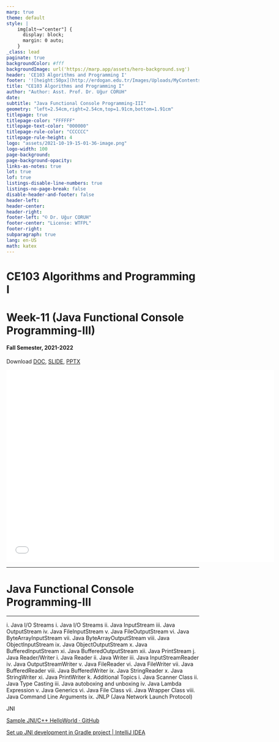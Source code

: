 ```yaml
---
marp: true
theme: default
style: |
    img[alt~="center"] {
      display: block;
      margin: 0 auto;
    }
_class: lead
paginate: true
backgroundColor: #fff
backgroundImage: url('https://marp.app/assets/hero-background.svg')
header: 'CE103 Algorithms and Programming I'
footer: '![height:50px](http://erdogan.edu.tr/Images/Uploads/MyContents/L_379-20170718142719217230.jpg) RTEU CE103 Week-11'
title: "CE103 Algorithms and Programming I"
author: "Author: Asst. Prof. Dr. Uğur CORUH"
date:
subtitle: "Java Functional Console Programming-III"
geometry: "left=2.54cm,right=2.54cm,top=1.91cm,bottom=1.91cm"
titlepage: true
titlepage-color: "FFFFFF"
titlepage-text-color: "000000"
titlepage-rule-color: "CCCCCC"
titlepage-rule-height: 4
logo: "assets/2021-10-19-15-01-36-image.png"
logo-width: 100 
page-background:
page-background-opacity:
links-as-notes: true
lot: true
lof: true
listings-disable-line-numbers: true
listings-no-page-break: false
disable-header-and-footer: false
header-left:
header-center:
header-right:
footer-left: "© Dr. Uğur CORUH"
footer-center: "License: WTFPL"
footer-right:
subparagraph: true
lang: en-US 
math: katex
---
```


<!-- _backgroundColor: aquq -->

<!-- _color: orange -->

<!-- paginate: false -->

# CE103 Algorithms and Programming I

# Week-11 (Java Functional Console Programming-III)

#### Fall Semester, 2021-2022

Download [DOC](ce103-week-11-java-III.tr.md_doc.pdf), [SLIDE](ce103-week-11-java-III.tr.md_slide.pdf), [PPTX](ce103-week-11-java-III.tr.md_slide.pptx)

<iframe width=700, height=500 frameBorder=0 src="../ce103-week-11-java-III.tr.md_slide.html"></iframe>

---

<!-- paginate: true -->

# Java Functional Console Programming-III

---

i.    Java I/O Streams
i.    Java I/O Streams
ii.    Java InputStream
iii.    Java OutputStream
iv.    Java FileInputStream
v.    Java FileOutputStream
vi.    Java ByteArrayInputStream
vii.    Java ByteArrayOutputStream
viii.    Java ObjectInputStream
ix.    Java ObjectOutputStream
x.    Java BufferedInputStream
xi.    Java BufferedOutputStream
xii.    Java PrintStream
j.    Java Reader/Writer
i.    Java Reader
ii.    Java Writer
iii.    Java InputStreamReader
iv.    Java OutputStreamWriter
v.    Java FileReader
vi.    Java FileWriter
vii.    Java BufferedReader
viii.    Java BufferedWriter
ix.    Java StringReader
x.    Java StringWriter
xi.    Java PrintWriter
k.    Additional Topics
i.    Java Scanner Class
ii.    Java Type Casting
iii.    Java autoboxing and unboxing
iv.    Java Lambda Expression
v.    Java Generics
vi.    Java File Class
vii.    Java Wrapper Class
viii.    Java Command Line Arguments
ix.    JNLP (Java Network Launch Protocol)



JNI

[Sample JNI/C++ HelloWorld · GitHub](https://gist.github.com/santa4nt/4a8fd626335e36c94356)

[Set up JNI development in Gradle project | IntelliJ IDEA](https://www.jetbrains.com/help/idea/setting-up-jni-development-in-gradle-project.html)
